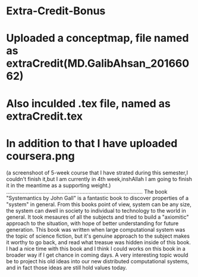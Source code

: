 # Extra-Credit-Bonus
# Uploaded a conceptmap, file named as extraCredit(MD.GalibAhsan_20166062)
# Also inculded .tex file, named as extraCredit.tex
# In addition to that I have uploaded coursera.png
(a screenshoot of 5-week course that I have strated during this semester,I couldn't finish it,but I am currently in 4th week,inshAllah I am going to finish it in the meantime as a supporting weight.)
...........................................................................................
The book "Systemantics by John Gall" is a fantastic book to discover properties of a "system" in general. From this books point of view, system can be any size, the system can dwell in society to individual to technology to the world in general. It took mesaures of all the subjects and tried to build a "axiomitic" approach to the situation, with hope of better understanding for future generation. This book was written when large computational system was the topic of science fiction, but it's genuine approach to the subject makes it worthy to go back, and read what treasue was hidden inside of this book. I had a nice time with this book and I think I could works on this book in a broader way if I get chance in coming days. A very interesting topic would be to project his old ideas into our new distributed computational systems, and in fact those ideas are still hold values today.  





